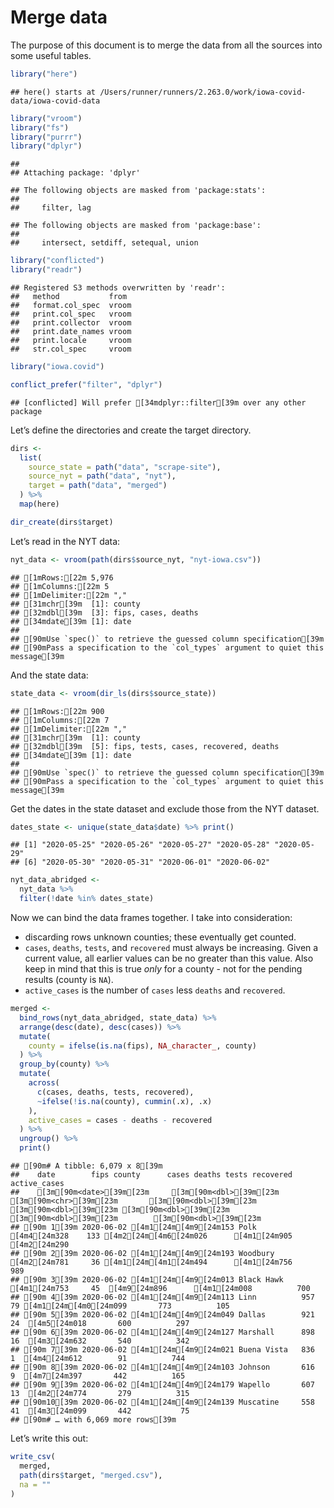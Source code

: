 Merge data
================

The purpose of this document is to merge the data from all the sources
into some useful tables.

``` r
library("here")
```

    ## here() starts at /Users/runner/runners/2.263.0/work/iowa-covid-data/iowa-covid-data

``` r
library("vroom")
library("fs")
library("purrr")
library("dplyr")
```

    ## 
    ## Attaching package: 'dplyr'

    ## The following objects are masked from 'package:stats':
    ## 
    ##     filter, lag

    ## The following objects are masked from 'package:base':
    ## 
    ##     intersect, setdiff, setequal, union

``` r
library("conflicted")
library("readr")
```

    ## Registered S3 methods overwritten by 'readr':
    ##   method           from 
    ##   format.col_spec  vroom
    ##   print.col_spec   vroom
    ##   print.collector  vroom
    ##   print.date_names vroom
    ##   print.locale     vroom
    ##   str.col_spec     vroom

``` r
library("iowa.covid")

conflict_prefer("filter", "dplyr")
```

    ## [conflicted] Will prefer [34mdplyr::filter[39m over any other package

Let’s define the directories and create the target directory.

``` r
dirs <- 
  list(
    source_state = path("data", "scrape-site"),
    source_nyt = path("data", "nyt"),
    target = path("data", "merged")  
  ) %>%
  map(here)

dir_create(dirs$target)
```

Let’s read in the NYT data:

``` r
nyt_data <- vroom(path(dirs$source_nyt, "nyt-iowa.csv"))
```

    ## [1mRows:[22m 5,976
    ## [1mColumns:[22m 5
    ## [1mDelimiter:[22m ","
    ## [31mchr[39m  [1]: county
    ## [32mdbl[39m  [3]: fips, cases, deaths
    ## [34mdate[39m [1]: date
    ## 
    ## [90mUse `spec()` to retrieve the guessed column specification[39m
    ## [90mPass a specification to the `col_types` argument to quiet this message[39m

And the state data:

``` r
state_data <- vroom(dir_ls(dirs$source_state))
```

    ## [1mRows:[22m 900
    ## [1mColumns:[22m 7
    ## [1mDelimiter:[22m ","
    ## [31mchr[39m  [1]: county
    ## [32mdbl[39m  [5]: fips, tests, cases, recovered, deaths
    ## [34mdate[39m [1]: date
    ## 
    ## [90mUse `spec()` to retrieve the guessed column specification[39m
    ## [90mPass a specification to the `col_types` argument to quiet this message[39m

Get the dates in the state dataset and exclude those from the NYT
dataset.

``` r
dates_state <- unique(state_data$date) %>% print() 
```

    ## [1] "2020-05-25" "2020-05-26" "2020-05-27" "2020-05-28" "2020-05-29"
    ## [6] "2020-05-30" "2020-05-31" "2020-06-01" "2020-06-02"

``` r
nyt_data_abridged <- 
  nyt_data %>%
  filter(!date %in% dates_state)
```

Now we can bind the data frames together. I take into consideration:

  - discarding rows unknown counties; these eventually get counted.
  - `cases`, `deaths`, `tests`, and `recovered` must always be
    increasing. Given a current value, all earlier values can be no
    greater than this value. Also keep in mind that this is true *only*
    for a county - not for the pending results (county is `NA`).
  - `active_cases` is the number of `cases` less `deaths` and
    `recovered`.

<!-- end list -->

``` r
merged <- 
  bind_rows(nyt_data_abridged, state_data) %>%
  arrange(desc(date), desc(cases)) %>%
  mutate(
    county = ifelse(is.na(fips), NA_character_, county)
  ) %>%
  group_by(county) %>%
  mutate(
    across(
      c(cases, deaths, tests, recovered),
      ~ifelse(!is.na(county), cummin(.x), .x)
    ),
    active_cases = cases - deaths - recovered
  ) %>%
  ungroup() %>%
  print()
```

    ## [90m# A tibble: 6,079 x 8[39m
    ##    date        fips county      cases deaths tests recovered active_cases
    ##    [3m[90m<date>[39m[23m     [3m[90m<dbl>[39m[23m [3m[90m<chr>[39m[23m       [3m[90m<dbl>[39m[23m  [3m[90m<dbl>[39m[23m [3m[90m<dbl>[39m[23m     [3m[90m<dbl>[39m[23m        [3m[90m<dbl>[39m[23m
    ## [90m 1[39m 2020-06-02 [4m1[24m[4m9[24m153 Polk         [4m4[24m328    133 [4m2[24m[4m6[24m026      [4m1[24m905         [4m2[24m290
    ## [90m 2[39m 2020-06-02 [4m1[24m[4m9[24m193 Woodbury     [4m2[24m781     36 [4m1[24m[4m1[24m494      [4m1[24m756          989
    ## [90m 3[39m 2020-06-02 [4m1[24m[4m9[24m013 Black Hawk   [4m1[24m753     45  [4m9[24m896      [4m1[24m008          700
    ## [90m 4[39m 2020-06-02 [4m1[24m[4m9[24m113 Linn          957     79 [4m1[24m[4m0[24m099       773          105
    ## [90m 5[39m 2020-06-02 [4m1[24m[4m9[24m049 Dallas        921     24  [4m5[24m018       600          297
    ## [90m 6[39m 2020-06-02 [4m1[24m[4m9[24m127 Marshall      898     16  [4m3[24m632       540          342
    ## [90m 7[39m 2020-06-02 [4m1[24m[4m9[24m021 Buena Vista   836      1  [4m4[24m612        91          744
    ## [90m 8[39m 2020-06-02 [4m1[24m[4m9[24m103 Johnson       616      9  [4m7[24m397       442          165
    ## [90m 9[39m 2020-06-02 [4m1[24m[4m9[24m179 Wapello       607     13  [4m2[24m774       279          315
    ## [90m10[39m 2020-06-02 [4m1[24m[4m9[24m139 Muscatine     558     41  [4m3[24m099       442           75
    ## [90m# … with 6,069 more rows[39m

Let’s write this out:

``` r
write_csv(
  merged,
  path(dirs$target, "merged.csv"),
  na = ""
)
```
